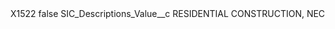 <?xml version="1.0" encoding="UTF-8"?>
<CustomMetadata xmlns="http://soap.sforce.com/2006/04/metadata" xmlns:xsi="http://www.w3.org/2001/XMLSchema-instance" xmlns:xsd="http://www.w3.org/2001/XMLSchema">
    <label>X1522</label>
    <protected>false</protected>
    <values>
        <field>SIC_Descriptions_Value__c</field>
        <value xsi:type="xsd:string">RESIDENTIAL CONSTRUCTION, NEC</value>
    </values>
</CustomMetadata>

